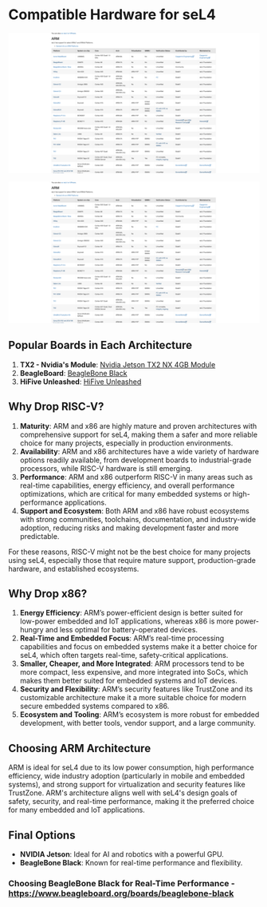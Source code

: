 # Compatible Hardware for seL4

![alt text](image.png)

![alt text](image-1.png)

## Popular Boards in Each Architecture

1. **TX2 - Nvidia's Module**: [Nvidia Jetson TX2 NX 4GB Module](https://robu.in/product/nvidia-jetson-tx2-nx-4gb-module/)
2. **BeagleBoard**: [BeagleBone Black](https://www.amazon.in/Beaglebone-Black-Devkit-BeagleBone-Rev/dp/B00K7EEX2U)
3. **HiFive Unleashed**: [HiFive Unleashed](https://www.sifive.com/boards/hifive-unleashed)

## Why Drop RISC-V?

1. **Maturity**: ARM and x86 are highly mature and proven architectures with comprehensive support for seL4, making them a safer and more reliable choice for many projects, especially in production environments.
2. **Availability**: ARM and x86 architectures have a wide variety of hardware options readily available, from development boards to industrial-grade processors, while RISC-V hardware is still emerging.
3. **Performance**: ARM and x86 outperform RISC-V in many areas such as real-time capabilities, energy efficiency, and overall performance optimizations, which are critical for many embedded systems or high-performance applications.
4. **Support and Ecosystem**: Both ARM and x86 have robust ecosystems with strong communities, toolchains, documentation, and industry-wide adoption, reducing risks and making development faster and more predictable.

For these reasons, RISC-V might not be the best choice for many projects using seL4, especially those that require mature support, production-grade hardware, and established ecosystems.

## Why Drop x86?

1. **Energy Efficiency**: ARM’s power-efficient design is better suited for low-power embedded and IoT applications, whereas x86 is more power-hungry and less optimal for battery-operated devices.
2. **Real-Time and Embedded Focus**: ARM’s real-time processing capabilities and focus on embedded systems make it a better choice for seL4, which often targets real-time, safety-critical applications.
3. **Smaller, Cheaper, and More Integrated**: ARM processors tend to be more compact, less expensive, and more integrated into SoCs, which makes them better suited for embedded systems and IoT devices.
4. **Security and Flexibility**: ARM’s security features like TrustZone and its customizable architecture make it a more suitable choice for modern secure embedded systems compared to x86.
5. **Ecosystem and Tooling**: ARM’s ecosystem is more robust for embedded development, with better tools, vendor support, and a large community.

## Choosing ARM Architecture

ARM is ideal for seL4 due to its low power consumption, high performance efficiency, wide industry adoption (particularly in mobile and embedded systems), and strong support for virtualization and security features like TrustZone. ARM's architecture aligns well with seL4's design goals of safety, security, and real-time performance, making it the preferred choice for many embedded and IoT applications.

## Final Options

- **NVIDIA Jetson**: Ideal for AI and robotics with a powerful GPU.
- **BeagleBone Black**: Known for real-time performance and flexibility.

### Choosing BeagleBone Black for Real-Time Performance - https://www.beagleboard.org/boards/beaglebone-black 
